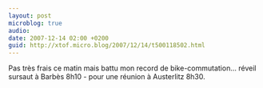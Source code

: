 ```yaml
---
layout: post
microblog: true
audio: 
date: 2007-12-14 02:00 +0200
guid: http://xtof.micro.blog/2007/12/14/t500118502.html
---
```

Pas très frais ce matin mais battu mon record de bike-commutation... réveil sursaut à Barbès 8h10 - pour une réunion à Austerlitz 8h30.
